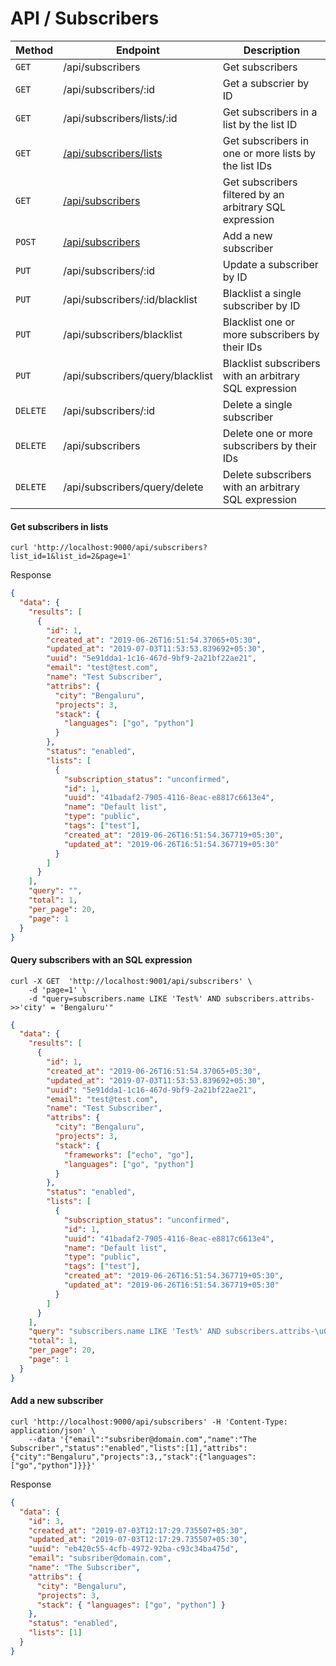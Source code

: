 # API / Subscribers

| Method   | Endpoint                                                      | Description                                             |
| -------- | ------------------------------------------------------------- | ------------------------------------------------------- |
| `GET`    | /api/subscribers                                              | Get subscribers                                         |
| `GET`    | /api/subscribers/:id                                          | Get a subscrier by ID                                   |
| `GET`    | /api/subscribers/lists/:id                                    | Get subscribers in a list by the list ID                |
| `GET`    | [/api/subscribers/lists](#get-subscribers-in-lists)           | Get subscribers in one or more lists by the list IDs    |
| `GET`    | [/api/subscribers](#query-subscribers-with-an-sql-expression) | Get subscribers filtered by an arbitrary SQL expression |
| `POST`   | [/api/subscribers](#add-a-new-subscriber)                     | Add a new subscriber                                    |
| `PUT`    | /api/subscribers/:id                                          | Update a subscriber by ID                               |
| `PUT`    | /api/subscribers/:id/blacklist                                | Blacklist a single subscriber by ID                     |
| `PUT`    | /api/subscribers/blacklist                                    | Blacklist one or more subscribers by their IDs          |
| `PUT`    | /api/subscribers/query/blacklist                              | Blacklist subscribers with an arbitrary SQL expression  |
| `DELETE` | /api/subscribers/:id                                          | Delete a single subscriber                              |
| `DELETE` | /api/subscribers                                              | Delete one or more subscribers by their IDs             |
| `DELETE` | /api/subscribers/query/delete                                 | Delete subscribers with an arbitrary SQL expression     |

#### Get subscribers in lists

```shell
curl 'http://localhost:9000/api/subscribers?list_id=1&list_id=2&page=1'
```

Response

```json
{
  "data": {
    "results": [
      {
        "id": 1,
        "created_at": "2019-06-26T16:51:54.37065+05:30",
        "updated_at": "2019-07-03T11:53:53.839692+05:30",
        "uuid": "5e91dda1-1c16-467d-9bf9-2a21bf22ae21",
        "email": "test@test.com",
        "name": "Test Subscriber",
        "attribs": {
          "city": "Bengaluru",
          "projects": 3,
          "stack": {
            "languages": ["go", "python"]
          }
        },
        "status": "enabled",
        "lists": [
          {
            "subscription_status": "unconfirmed",
            "id": 1,
            "uuid": "41badaf2-7905-4116-8eac-e8817c6613e4",
            "name": "Default list",
            "type": "public",
            "tags": ["test"],
            "created_at": "2019-06-26T16:51:54.367719+05:30",
            "updated_at": "2019-06-26T16:51:54.367719+05:30"
          }
        ]
      }
    ],
    "query": "",
    "total": 1,
    "per_page": 20,
    "page": 1
  }
}
```

#### Query subscribers with an SQL expression

```shell
curl -X GET  'http://localhost:9001/api/subscribers' \
    -d 'page=1' \
    -d "query=subscribers.name LIKE 'Test%' AND subscribers.attribs->>'city' = 'Bengaluru'"
```

```json
{
  "data": {
    "results": [
      {
        "id": 1,
        "created_at": "2019-06-26T16:51:54.37065+05:30",
        "updated_at": "2019-07-03T11:53:53.839692+05:30",
        "uuid": "5e91dda1-1c16-467d-9bf9-2a21bf22ae21",
        "email": "test@test.com",
        "name": "Test Subscriber",
        "attribs": {
          "city": "Bengaluru",
          "projects": 3,
          "stack": {
            "frameworks": ["echo", "go"],
            "languages": ["go", "python"]
          }
        },
        "status": "enabled",
        "lists": [
          {
            "subscription_status": "unconfirmed",
            "id": 1,
            "uuid": "41badaf2-7905-4116-8eac-e8817c6613e4",
            "name": "Default list",
            "type": "public",
            "tags": ["test"],
            "created_at": "2019-06-26T16:51:54.367719+05:30",
            "updated_at": "2019-06-26T16:51:54.367719+05:30"
          }
        ]
      }
    ],
    "query": "subscribers.name LIKE 'Test%' AND subscribers.attribs-\u003e\u003e'city' = 'Bengaluru'",
    "total": 1,
    "per_page": 20,
    "page": 1
  }
}
```

#### Add a new subscriber

```shell
curl 'http://localhost:9000/api/subscribers' -H 'Content-Type: application/json' \
    --data '{"email":"subsriber@domain.com","name":"The Subscriber","status":"enabled","lists":[1],"attribs":{"city":"Bengaluru","projects":3,,"stack":{"languages":["go","python"]}}}'
```

Response

```json
{
  "data": {
    "id": 3,
    "created_at": "2019-07-03T12:17:29.735507+05:30",
    "updated_at": "2019-07-03T12:17:29.735507+05:30",
    "uuid": "eb420c55-4cfb-4972-92ba-c93c34ba475d",
    "email": "subsriber@domain.com",
    "name": "The Subscriber",
    "attribs": {
      "city": "Bengaluru",
      "projects": 3,
      "stack": { "languages": ["go", "python"] }
    },
    "status": "enabled",
    "lists": [1]
  }
}
```
